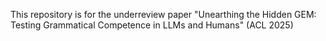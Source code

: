 This repository is for the underreview paper "Unearthing the Hidden GEM: Testing Grammatical Competence in LLMs and Humans" (ACL 2025)
